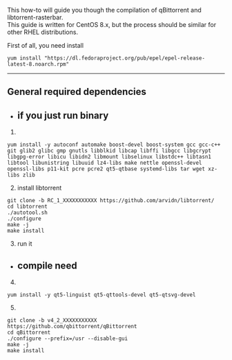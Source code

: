 This how-to will guide you though the compilation of qBittorrent and libtorrent-rasterbar.<br />
This guide is written for CentOS 8.x, but the process should be similar for other RHEL distributions.

First of all, you need install
```
yum install "https://dl.fedoraproject.org/pub/epel/epel-release-latest-8.noarch.rpm"
```

***

## General required dependencies

* ## if you just run binary 

1. 
```
yum install -y autoconf automake boost-devel boost-system gcc gcc-c++ git glib2 glibc gmp gnutls libblkid libcap libffi libgcc libgcrypt libgpg-error libicu libidn2 libmount libselinux libstdc++ libtasn1 libtool libunistring libuuid lz4-libs make nettle openssl-devel openssl-libs p11-kit pcre pcre2 qt5-qtbase systemd-libs tar wget xz-libs zlib
```
2. install libtorrent
```
git clone -b RC_1_XXXXXXXXXXX https://github.com/arvidn/libtorrent/
cd libtorrent
./autotool.sh
./configure
make -j 
make install
```
3. run it

* ## compile need

4.
```
yum install -y qt5-linguist qt5-qttools-devel qt5-qtsvg-devel
```
5.
```
git clone -b v4_2_XXXXXXXXXXX https://github.com/qbittorrent/qBittorrent
cd qBittorrent
./configure --prefix=/usr --disable-gui
make -j
make install
```
